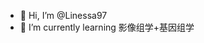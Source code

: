 - 👋 Hi, I’m @Linessa97
- 🌱 I’m currently learning 影像组学+基因组学

<!---
Linessa97/Linessa97 is a ✨ special ✨ repository because its `README.md` (this file) appears on your GitHub profile.
You can click the Preview link to take a look at your changes.
--->
